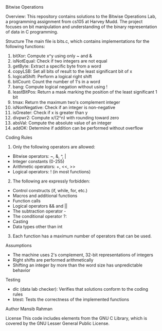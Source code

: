 Bitwise Operations

Overview: This repository contains solutions to the Bitwise Operations Lab, a programming assignment from cs105 at Harvey Mudd. The project focuses on bit manipulation and understanding of the binary representation of data in C programming.

Structure
The main file is bits.c, which contains implementations for the following functions:
1. bitXor: Compute x^y using only ~ and &
2. isNotEqual: Check if two integers are not equal
3. getByte: Extract a specific byte from a word
4. copyLSB: Set all bits of result to the least significant bit of x
5. logicalShift: Perform a logical right shift
6. bitCount: Count the number of 1's in a word
7. bang: Compute logical negation without using !
8. leastBitPos: Return a mask marking the position of the least significant 1 bit
9. tmax: Return the maximum two's complement integer
10. isNonNegative: Check if an integer is non-negative
11. isGreater: Check if x is greater than y
12. divpwr2: Compute x/(2^n) with rounding toward zero
13. absVal: Compute the absolute value of an integer
14. addOK: Determine if addition can be performed without overflow

Coding Rules
1. Only the following operators are allowed:
- Bitwise operators: ~, &, ^, |
- Integer constants (0-255)
- Arithmetic operators: +, <<, >>
- Logical operators: ! (in most functions)
2. The following are expressly forbidden:
- Control constructs (if, while, for, etc.)
- Macros and additional functions
- Function calls
- Logical operators && and ||
- The subtraction operator -
- The conditional operator ?:
- Casting
- Data types other than int
3. Each function has a maximum number of operators that can be used.

Assumptions
- The machine uses 2's complement, 32-bit representations of integers
- Right shifts are performed arithmetically
- Shifting an integer by more than the word size has unpredictable behavior

Testing
- dlc (data lab checker): Verifies that solutions conform to the coding rules
- btest: Tests the correctness of the implemented functions

Author
Mansib Rahman

License
This code includes elements from the GNU C Library, which is covered by the GNU Lesser General Public License.
